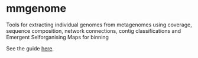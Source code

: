 # mmgenome
Tools for extracting individual genomes from metagenomes using coverage, sequence composition, network connections, contig classifications and Emergent Selforganising Maps for binning

See the guide [here](http://madsalbertsen.github.io/mmgenome/).
